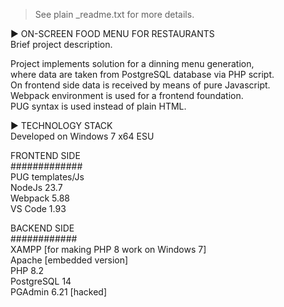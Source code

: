 > See plain _readme.txt for more details.

 ► ON-SCREEN FOOD MENU FOR RESTAURANTS  
 Brief project description.  

Project implements solution for a dinning menu generation,   
where data are taken from PostgreSQL database via PHP script.  
On frontend side data is received by means of pure Javascript.  
Webpack environment is used for a frontend foundation.  
PUG syntax is used instead of plain HTML.  
   
► TECHNOLOGY STACK  
Developed on Windows 7 x64 ESU  

FRONTEND SIDE  
#############  
PUG templates/Js  
NodeJs 23.7  
Webpack 5.88  
VS Code 1.93  

BACKEND SIDE  
############  
XAMPP [for making PHP 8 work on Windows 7]  
Apache [embedded version]  
PHP 8.2  
PostgreSQL 14  
PGAdmin 6.21 [hacked]  
